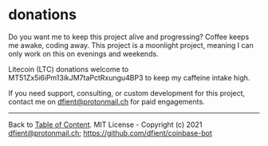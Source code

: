 # donations

Do you want me to keep this project alive and progressing? Coffee keeps me awake, coding away. This project is a moonlight project, meaning I can only work on this on evenings and weekends.

Litecoin (LTC) donations welcome to MT51Zx5i6iPm13ikJM7taPctRxungu4BP3 to keep my caffeine intake high.

If you need support, consulting, or custom development for this project, contact me on dfient@protonmail.ch for paid engagements.



---
Back to [Table of Content](index.md). MIT License - Copyright (c) 2021 dfient@protonmail.ch; https://github.com/dfient/coinbase-bot